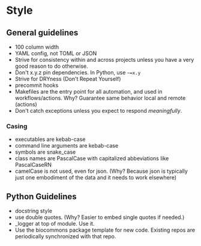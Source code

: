 # Style 

## General guidelines

- 100 column width
- YAML config, not TOML or JSON
- Strive for consistency within and across projects unless you have a very good reason to do
  otherwise.
- Don't x.y.z pin dependencies. In Python, use `~=x.y`
- Strive for DRYness (Don't Repeat Yourself)
- precommit hooks
- Makefiles are the entry point for all automation, and used in workflows/actions. Why? Guarantee
  same behavior local and remote (actions)
- Don't catch exceptions unless you expect to respond *meaningfully*.

### Casing

- executables are kebab-case
- command line arguments are kebab-case
- symbols are snake_case
- class names are PascalCase with capitalized abbeviations like PascalCaseRN
- camelCase is not used, even for json. (Why? Because json is typically just one
  embodiment of the data and it needs to work elsewhere)


## Python Guidelines

- docstring style
- use double quotes. (Why? Easier to embed single quotes if needed.)
- _logger at top of module. Use it.
- Use the biocommons package template for new code.  Existing repos are periodically synchronized
  with that repo.
